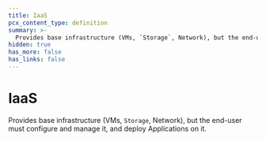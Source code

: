 ```yaml
---
title: IaaS
pcx_content_type: definition
summary: >-
  Provides base infrastructure (VMs, `Storage`, Network), but the end-user must configure and manage it, and deploy Applications on it.
hidden: true
has_more: false
has_links: false
---
```


# IaaS

Provides base infrastructure (VMs, `Storage`, Network), but the end-user must configure and manage it, and deploy Applications on it.

